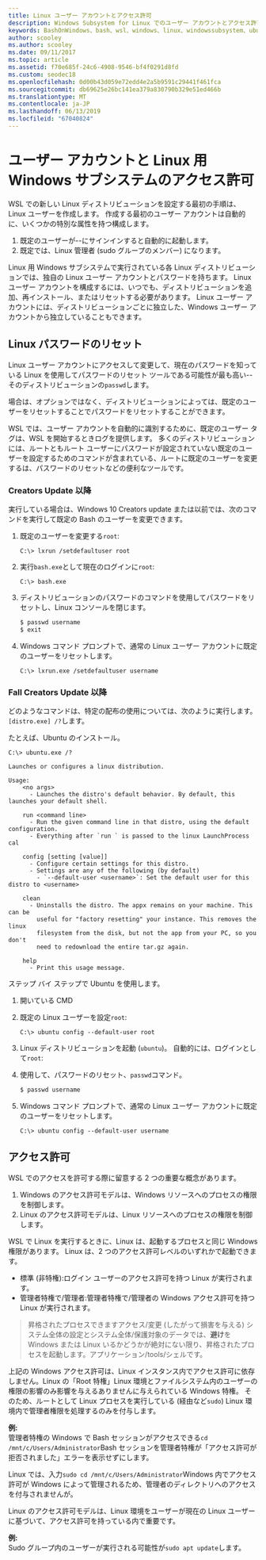 ```yaml
---
title: Linux ユーザー アカウントとアクセス許可
description: Windows Subsystem for Linux でのユーザー アカウントとアクセス許可の管理の参照。
keywords: BashOnWindows、bash、wsl、windows、linux、windowssubsystem、ubuntu、ユーザー アカウント用の windows サブシステム
author: scooley
ms.author: scooley
ms.date: 09/11/2017
ms.topic: article
ms.assetid: f70e685f-24c6-4908-9546-bf4f0291d8fd
ms.custom: seodec18
ms.openlocfilehash: 0d00b43d059e72edd4e2a5b9591c29441f461fca
ms.sourcegitcommit: db69625e26bc141ea379a830790b329e51ed466b
ms.translationtype: MT
ms.contentlocale: ja-JP
ms.lasthandoff: 06/13/2019
ms.locfileid: "67040824"
---
```

# <a name="user-accounts-and-permissions-for-windows-subsystem-for-linux"></a>ユーザー アカウントと Linux 用 Windows サブシステムのアクセス許可

WSL での新しい Linux ディストリビューションを設定する最初の手順は、Linux ユーザーを作成します。  作成する最初のユーザー アカウントは自動的に、いくつかの特別な属性を持つ構成します。

1. 既定のユーザーが--にサインインすると自動的に起動します。
1. 既定では、Linux 管理者 (sudo グループのメンバー) になります。

Linux 用 Windows サブシステムで実行されている各 Linux ディストリビューションでは、独自の Linux ユーザー アカウントとパスワードを持ちます。  Linux ユーザー アカウントを構成するには、いつでも、ディストリビューションを追加、再インストール、またはリセットする必要があります。  Linux ユーザー アカウントには、ディストリビューションごとに独立した、Windows ユーザー アカウントから独立していることもできます。

## <a name="resetting-your-linux-password"></a>Linux パスワードのリセット

Linux ユーザー アカウントにアクセスして変更して、現在のパスワードを知っている Linux を使用してパスワードのリセット ツールである可能性が最も高い--そのディストリビューションの`passwd`します。

場合は、オプションではなく、ディストリビューションによっては、既定のユーザーをリセットすることでパスワードをリセットすることができます。

WSL では、ユーザー アカウントを自動的に識別するために、既定のユーザー タグは、WSL を開始するときログを提供します。  多くのディストリビューションには、ルートともルート ユーザーにパスワードが設定されていない既定のユーザーを設定するためのコマンドが含まれている、ルートに既定のユーザーを変更するは、パスワードのリセットなどの便利なツールです。

### <a name="for-creators-update-and-earlier"></a>Creators Update 以降
実行している場合は、Windows 10 Creators update または以前では、次のコマンドを実行して既定の Bash のユーザーを変更できます。

1. 既定のユーザーを変更する`root`:

    ```console
    C:\> lxrun /setdefaultuser root
    ```

1. 実行`bash.exe`として現在のログインに`root`:

    ```console
    C:\> bash.exe
    ```

1. ディストリビューションのパスワードのコマンドを使用してパスワードをリセットし、Linux コンソールを閉じます。

    ```BASH
    $ passwd username
    $ exit
    ```

1. Windows コマンド プロンプトで、通常の Linux ユーザー アカウントに既定のユーザーをリセットします。

    ```console
    C:\> lxrun.exe /setdefaultuser username
    ```

### <a name="for-fall-creators-update-and-later"></a>Fall Creators Update 以降
どのようなコマンドは、特定の配布の使用については、次のように実行します。`[distro.exe] /?`します。
    
たとえば、Ubuntu のインストール。

```console
C:\> ubuntu.exe /?

Launches or configures a linux distribution.

Usage:
    <no args>
      - Launches the distro's default behavior. By default, this launches your default shell.

    run <command line>
      - Run the given command line in that distro, using the default configuration.
      - Everything after `run ` is passed to the linux LaunchProcess cal

    config [setting [value]]
      - Configure certain settings for this distro.
      - Settings are any of the following (by default)
        - `--default-user <username>`: Set the default user for this distro to <username>

    clean
      - Uninstalls the distro. The appx remains on your machine. This can be
        useful for "factory resetting" your instance. This removes the linux
        filesystem from the disk, but not the app from your PC, so you don't
        need to redownload the entire tar.gz again.

    help
      - Print this usage message.
```

ステップ バイ ステップで Ubuntu を使用します。

1. 開いている CMD
1. 既定の Linux ユーザーを設定`root`:

    ```console
    C:\> ubuntu config --default-user root
    ```    

1. Linux ディストリビューションを起動 (`ubuntu`)。  自動的には、ログインとして`root`:

1. 使用して、パスワードのリセット、`passwd`コマンド。

    ```BASH
    $ passwd username
    ```

1. Windows コマンド プロンプトで、通常の Linux ユーザー アカウントに既定のユーザーをリセットします。

    ```console
    C:\> ubuntu config --default-user username
    ```

## <a name="permissions"></a>アクセス許可

WSL でのアクセスを許可する際に留意する 2 つの重要な概念があります。

1. Windows のアクセス許可モデルは、Windows リソースへのプロセスの権限を制御します。
2. Linux のアクセス許可モデルは、Linux リソースへのプロセスの権限を制御します。

WSL で Linux を実行するときに、Linux は、起動するプロセスと同じ Windows 権限があります。 Linux は、2 つのアクセス許可レベルのいずれかで起動できます。

* 標準 (非特権):ログイン ユーザーのアクセス許可を持つ Linux が実行されます。
* 管理者特権で/管理者:管理者特権で/管理者の Windows アクセス許可を持つ Linux が実行されます。

> 昇格されたプロセスできますアクセス/変更 (したがって損害を与える) システム全体の設定とシステム全体/保護対象のデータでは、**避け**を Windows または Linux いるかどうかが絶対にない限り、昇格されたプロセスを起動します。アプリケーション/tools/シェルです。

上記の Windows アクセス許可は、Linux インスタンス内でアクセス許可に依存しません。Linux の「Root 特権」Linux 環境とファイルシステム内のユーザーの権限の影響のみ影響を与えるありませんに与えられている Windows 特権。 そのため、ルートとして Linux プロセスを実行している (経由など`sudo`) Linux 環境内で管理者権限を処理するのみを付与します。

**例:**     
管理者特権の Windows で Bash セッションがアクセスできる`cd /mnt/c/Users/Administrator`Bash セッションを管理者特権が「アクセス許可が拒否されました」エラーを表示せずにします。

Linux では、入力`sudo cd /mnt/c/Users/Administrator`Windows 内でアクセス許可が Windows によって管理されるため、管理者のディレクトリへのアクセスを付与されませんが。

Linux のアクセス許可モデルは、Linux 環境をユーザーが現在の Linux ユーザーに基づいて、アクセス許可を持っている内で重要です。

**例:**  
Sudo グループ内のユーザーが実行される可能性が`sudo apt update`します。
